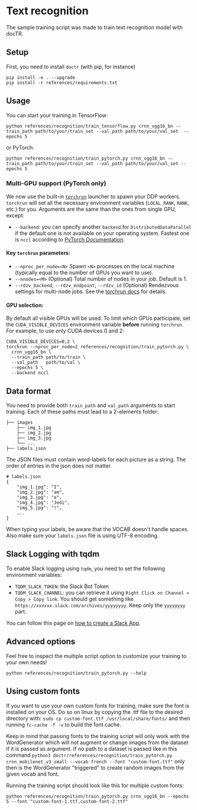 # Text recognition

The sample training script was made to train text recognition model with docTR.

## Setup

First, you need to install `doctr` (with pip, for instance)

```shell
pip install -e . --upgrade
pip install -r references/requirements.txt
```

## Usage

You can start your training in TensorFlow:

```shell
python references/recognition/train_tensorflow.py crnn_vgg16_bn --train_path path/to/your/train_set --val_path path/to/your/val_set  --epochs 5
```

or PyTorch:

```shell
python references/recognition/train_pytorch.py crnn_vgg16_bn --train_path path/to/your/train_set --val_path path/to/your/val_set --epochs 5
```

### Multi-GPU support (PyTorch only)

We now use the built-in [`torchrun`](https://pytorch.org/docs/stable/elastic/run.html) launcher to spawn your DDP workers. `torchrun` will set all the necessary environment variables (`LOCAL_RANK`, `RANK`, etc.) for you. Arguments are the same than the ones from single GPU, except:

- `--backend`: you can specify another `backend` for `DistributedDataParallel` if the default one is not available on
your operating system. Fastest one is `nccl` according to [PyTorch Documentation](https://pytorch.org/docs/stable/generated/torch.nn.parallel.DistributedDataParallel.html).

#### Key `torchrun` parameters:
- `--nproc_per_node=<N>`
  Spawn `<N>` processes on the local machine (typically equal to the number of GPUs you want to use).
- `--nnodes=<M>`
  (Optional) Total number of nodes in your job. Default is 1.
- `--rdzv_backend`, `--rdzv_endpoint`, `--rdzv_id`
  (Optional) Rendezvous settings for multi-node jobs. See the [torchrun docs](https://pytorch.org/docs/stable/elastic/run.html) for details.

#### GPU selection:
By default all visible GPUs will be used. To limit which GPUs participate, set the `CUDA_VISIBLE_DEVICES` environment variable **before** running `torchrun`. For example, to use only CUDA devices 0 and 2:

```shell
CUDA_VISIBLE_DEVICES=0,2 \
torchrun --nproc_per_node=2 references/recognition/train_pytorch.py \
  crnn_vgg16_bn \
  --train_path path/to/train \
  --val_path   path/to/val \
  --epochs 5 \
  --backend nccl
```



## Data format

You need to provide both `train_path` and `val_path` arguments to start training.
Each of these paths must lead to a 2-elements folder:

```shell
├── images
    ├── img_1.jpg
    ├── img_2.jpg
    ├── img_3.jpg
    └── ...
├── labels.json
```

The JSON files must contain word-labels for each picture as a string.
The order of entries in the json does not matter.

```shell
# labels.json
{
    "img_1.jpg": "I",
    "img_2.jpg": "am",
    "img_3.jpg": "a",
    "img_4.jpg": "Jedi",
    "img_5.jpg": "!",
    ...
}
```

When typing your labels, be aware that the VOCAB doesn't handle spaces. Also make sure your `labels.json` file is using UTF-8 encoding.

## Slack Logging with tqdm

To enable Slack logging using `tqdm`, you need to set the following environment variables:

- `TQDM_SLACK_TOKEN`: the Slack Bot Token
- `TQDM_SLACK_CHANNEL`: you can retrieve it using `Right Click on Channel > Copy > Copy link`. You should get something like `https://xxxxxx.slack.com/archives/yyyyyyyy`. Keep only the `yyyyyyyy` part.

You can follow this page on [how to create a Slack App](https://api.slack.com/quickstart).


## Advanced options

Feel free to inspect the multiple script option to customize your training to your own needs!

```shell
python references/recognition/train_pytorch.py --help
```

## Using custom fonts

If you want to use your own custom fonts for training, make sure the font is installed on your OS.
Do so on linux by copying the .ttf file to the desired directory with: ```sudo cp custom-font.ttf /usr/local/share/fonts/``` and then running ```fc-cache -f -v``` to build the font cache.

Keep in mind that passing fonts to the training script will only work with the WordGenerator which will not augment or change images from the dataset if it is passed as argument. If no path to a dataset is passed like in this command ```python3 doctr/references/recognition/train_pytorch.py crnn_mobilenet_v3_small --vocab french --font "custom-font.ttf"```  only then is the WordGenerator "triggered" to create random images from the given vocab and font.

Running the training script should look like this for multiple custom fonts:

```shell
python references/recognition/train_pytorch.py crnn_vgg16_bn --epochs 5 --font "custom-font-1.ttf,custom-font-2.ttf"
```

